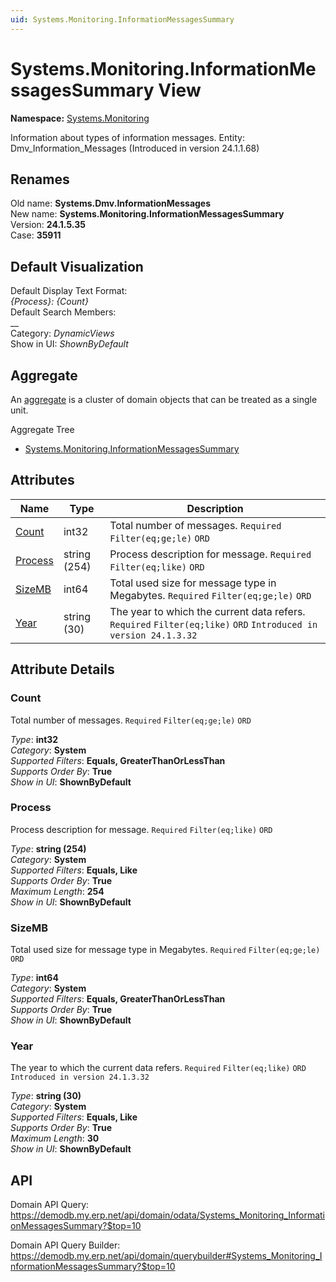 ```yaml
---
uid: Systems.Monitoring.InformationMessagesSummary
---
```

# Systems.Monitoring.InformationMessagesSummary View

**Namespace:** [Systems.Monitoring](Systems.Monitoring.md)  

Information about types of information messages. Entity: Dmv_Information_Messages (Introduced in version 24.1.1.68)

## Renames

Old name: **Systems.Dmv.InformationMessages**  
New name: **Systems.Monitoring.InformationMessagesSummary**  
Version: **24.1.5.35**  
Case: **35911**  



## Default Visualization
Default Display Text Format:  
_{Process}: {Count}_  
Default Search Members:  
__  
Category:  _DynamicViews_  
Show in UI:  _ShownByDefault_  

## Aggregate
An [aggregate](https://docs.erp.net/tech/advanced/concepts/aggregates.html) is a cluster of domain objects that can be treated as a single unit.  

Aggregate Tree  
* [Systems.Monitoring.InformationMessagesSummary](Systems.Monitoring.InformationMessagesSummary.md)  

## Attributes

| Name | Type | Description |
| ---- | ---- | --- |
| [Count](Systems.Monitoring.InformationMessagesSummary.md#count) | int32 | Total number of messages. `Required` `Filter(eq;ge;le)` `ORD` 
| [Process](Systems.Monitoring.InformationMessagesSummary.md#process) | string (254) | Process description for message. `Required` `Filter(eq;like)` `ORD` 
| [SizeMB](Systems.Monitoring.InformationMessagesSummary.md#sizemb) | int64 | Total used size for message type in Megabytes. `Required` `Filter(eq;ge;le)` `ORD` 
| [Year](Systems.Monitoring.InformationMessagesSummary.md#year) | string (30) | The year to which the current data refers. `Required` `Filter(eq;like)` `ORD` `Introduced in version 24.1.3.32` 


## Attribute Details

### Count

Total number of messages. `Required` `Filter(eq;ge;le)` `ORD`

_Type_: **int32**  
_Category_: **System**  
_Supported Filters_: **Equals, GreaterThanOrLessThan**  
_Supports Order By_: **True**  
_Show in UI_: **ShownByDefault**  

### Process

Process description for message. `Required` `Filter(eq;like)` `ORD`

_Type_: **string (254)**  
_Category_: **System**  
_Supported Filters_: **Equals, Like**  
_Supports Order By_: **True**  
_Maximum Length_: **254**  
_Show in UI_: **ShownByDefault**  

### SizeMB

Total used size for message type in Megabytes. `Required` `Filter(eq;ge;le)` `ORD`

_Type_: **int64**  
_Category_: **System**  
_Supported Filters_: **Equals, GreaterThanOrLessThan**  
_Supports Order By_: **True**  
_Show in UI_: **ShownByDefault**  

### Year

The year to which the current data refers. `Required` `Filter(eq;like)` `ORD` `Introduced in version 24.1.3.32`

_Type_: **string (30)**  
_Category_: **System**  
_Supported Filters_: **Equals, Like**  
_Supports Order By_: **True**  
_Maximum Length_: **30**  
_Show in UI_: **ShownByDefault**  


## API

Domain API Query:
<https://demodb.my.erp.net/api/domain/odata/Systems_Monitoring_InformationMessagesSummary?$top=10>

Domain API Query Builder:
<https://demodb.my.erp.net/api/domain/querybuilder#Systems_Monitoring_InformationMessagesSummary?$top=10>

